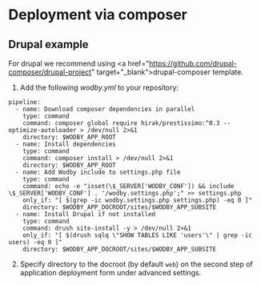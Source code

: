 # Deployment via composer

## Drupal example

For drupal we recommend using <a href="https://github.com/drupal-composer/drupal-project" target+"_blank">drupal-composer</a> template. 

1. Add the following _wodby.yml_ to your repository:

```
pipeline:
  - name: Download composer dependencies in parallel
    type: command
    command: composer global require hirak/prestissimo:^0.3 --optimize-autoloader > /dev/null 2>&1
    directory: $WODBY_APP_ROOT
  - name: Install dependencies
    type: command
    command: composer install > /dev/null 2>&1
    directory: $WODBY_APP_ROOT
  - name: Add Wodby include to settings.php file
    type: command
    command: echo -e "isset(\$_SERVER['WODBY_CONF']) && include \$_SERVER['WODBY_CONF'] . '/wodby.settings.php';" >> settings.php
    only_if: "[ $(grep -ic wodby.settings.php settings.php) -eq 0 ]"
    directory: $WODBY_APP_DOCROOT/sites/$WODBY_APP_SUBSITE
  - name: Install Drupal if not installed
    type: command
    command: drush site-install -y > /dev/null 2>&1
    only_if: "[ $(drush sqlq \"SHOW TABLES LIKE 'users'\" | grep -ic users) -eq 0 ]"
    directory: $WODBY_APP_DOCROOT/sites/$WODBY_APP_SUBSITE
```

2. Specify directory to the docroot (by default `web`) on the second step of application deployment form under advanced settings.